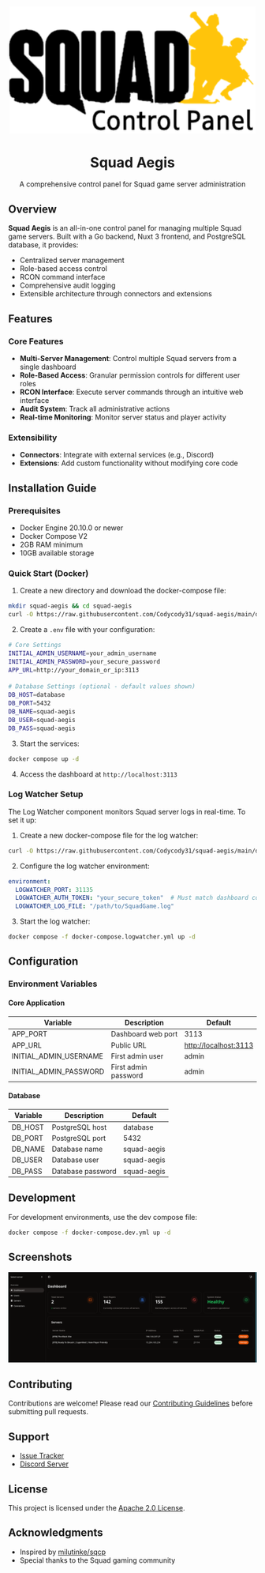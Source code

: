 <div align="center">

<img src=".github/images/aegis_squad.png" alt="Logo" width="500"/>

# Squad Aegis

A comprehensive control panel for Squad game server administration

</div>

## Overview

**Squad Aegis** is an all-in-one control panel for managing multiple Squad game servers. Built with a Go backend, Nuxt 3 frontend, and PostgreSQL database, it provides:

- Centralized server management
- Role-based access control
- RCON command interface
- Comprehensive audit logging
- Extensible architecture through connectors and extensions

## Features

### Core Features

- **Multi-Server Management**: Control multiple Squad servers from a single dashboard
- **Role-Based Access**: Granular permission controls for different user roles
- **RCON Interface**: Execute server commands through an intuitive web interface
- **Audit System**: Track all administrative actions
- **Real-time Monitoring**: Monitor server status and player activity

### Extensibility

- **Connectors**: Integrate with external services (e.g., Discord)
- **Extensions**: Add custom functionality without modifying core code

## Installation Guide

### Prerequisites

- Docker Engine 20.10.0 or newer
- Docker Compose V2
- 2GB RAM minimum
- 10GB available storage

### Quick Start (Docker)

1. Create a new directory and download the docker-compose file:

```bash
mkdir squad-aegis && cd squad-aegis
curl -O https://raw.githubusercontent.com/Codycody31/squad-aegis/main/docker-compose.yml
```

2. Create a `.env` file with your configuration:

```bash
# Core Settings
INITIAL_ADMIN_USERNAME=your_admin_username
INITIAL_ADMIN_PASSWORD=your_secure_password
APP_URL=http://your_domain_or_ip:3113

# Database Settings (optional - default values shown)
DB_HOST=database
DB_PORT=5432
DB_NAME=squad-aegis
DB_USER=squad-aegis
DB_PASS=squad-aegis
```

3. Start the services:

```bash
docker compose up -d
```

4. Access the dashboard at `http://localhost:3113`

### Log Watcher Setup

The Log Watcher component monitors Squad server logs in real-time. To set it up:

1. Create a new docker-compose file for the log watcher:

```bash
curl -O https://raw.githubusercontent.com/Codycody31/squad-aegis/main/docker-compose.logwatcher.yml
```

2. Configure the log watcher environment:

```yaml
environment:
  LOGWATCHER_PORT: 31135
  LOGWATCHER_AUTH_TOKEN: "your_secure_token"  # Must match dashboard configuration
  LOGWATCHER_LOG_FILE: "/path/to/SquadGame.log"
```

3. Start the log watcher:

```bash
docker compose -f docker-compose.logwatcher.yml up -d
```

## Configuration

### Environment Variables

#### Core Application

| Variable | Description | Default |
|----------|-------------|---------|
| APP_PORT | Dashboard web port | 3113 |
| APP_URL | Public URL | <http://localhost:3113> |
| INITIAL_ADMIN_USERNAME | First admin user | admin |
| INITIAL_ADMIN_PASSWORD | First admin password | admin |

#### Database

| Variable | Description | Default |
|----------|-------------|---------|
| DB_HOST | PostgreSQL host | database |
| DB_PORT | PostgreSQL port | 5432 |
| DB_NAME | Database name | squad-aegis |
| DB_USER | Database user | squad-aegis |
| DB_PASS | Database password | squad-aegis |

## Development

For development environments, use the dev compose file:

```bash
docker compose -f docker-compose.dev.yml up -d
```

## Screenshots

![Dashboard](.github/images/dashboard.png)

## Contributing

Contributions are welcome! Please read our [Contributing Guidelines](CONTRIBUTING.md) before submitting pull requests.

## Support

- [Issue Tracker](https://github.com/Codycody31/squad-aegis/issues)
- [Discord Server](https://discord.gg/your-invite)

## License

This project is licensed under the [Apache 2.0 License](LICENSE).

## Acknowledgments

- Inspired by [milutinke/sqcp](https://github.com/milutinke/sqcp)
- Special thanks to the Squad gaming community
